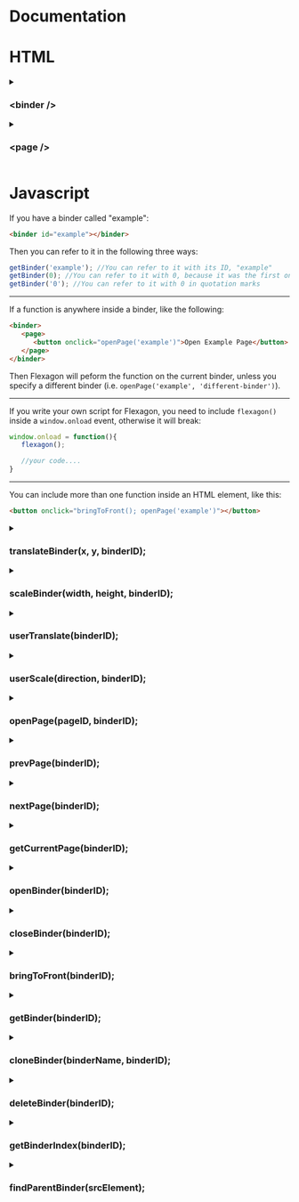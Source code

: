 #  Documentation

# HTML

<details>
<summary><h3>&lt;binder /&gt</h3></summary>
  
Flexagon works with an element called the `<binder />` element:
  
```HTML
<binder id="example-binder">...content...</binder>
```
All binder elements contain at least one `<page />` element. Binders can contain any HTML code.

Specify a unique __id__ for a binder to make it easier to refer to that binder (for instance, when using the `openBinder()` function).

<hr />

You can include all normal HTML attributes in a binder element (such as __id__, __style__, __onclick__ etc.):
```HTML
<binder style="background: #00ff00" onclick="bringToFront()"></binder>
```

</details>
<details>
<summary><h3>&lt;page /&gt</h3></summary>
  
Every binder contains at least one page element:
```HTML
<page id="example-page">...content...</page>
```
Only one page can be displayed at a time. Pages can contain any HTML code.

Specify a unique __id__ for a page to make it easier to refer to that page (for instance, when using the `openPage()` function).

</details>

# Javascript

If you have a binder called "example":
```html
<binder id="example"></binder>
```
Then you can refer to it in the following three ways:
```javascript
getBinder('example'); //You can refer to it with its ID, "example"
getBinder(0); //You can refer to it with 0, because it was the first one loaded the document
getBinder('0'); //You can refer to it with 0 in quotation marks
```

<hr />

If a function is anywhere inside a binder, like the following:
```html
<binder>
   <page>
      <button onclick="openPage('example')">Open Example Page</button>
   </page>
</binder>
```
Then Flexagon will peform the function on the current binder, unless you specify a different binder (i.e. `openPage('example', 'different-binder')`).

<hr />

If you write your own script for Flexagon, you need to include `flexagon()` inside a `window.onload` event, otherwise it will break:
```javascript
window.onload = function(){
   flexagon();

   //your code....
}
```

<hr />

You can include more than one function inside an HTML element, like this:
```html
<button onclick="bringToFront(); openPage('example')"></button>
```

<details>
<summary><h3>translateBinder(x, y, binderID);</h3></summary>

> __x:__ string or number (optional)
> 
> __y:__ string or number (optional)
> 
> __binderID:__ string, number or Object (optional)

Reposition a binder on the screen according to specified __X__ and __Y__ coordinates. You may format those coordinates as a string. A __%__ sign repositions a binder relative to the page.

If __X__ or __Y__ coordinate is specified as __null__, then the relative __width__ and __height__ coordinate will remain the same, for example:

```javascript
translateBinder(null, '50%'); //This will change the y position to 50%, but the x position will remain the same
```

</details>

<details>
<summary><h3>scaleBinder(width, height, binderID);</h3></summary>

> __width:__ string or number (optional)
> 
> __height:__ string or number (optional)
> 
> __binderID:__ string, number or Object (optional)

Scale a binder according to specified __width__ and __height__ coordinates. You may format those coordinates as a string. A __%__ sign scales a binder relative to the page.

If __width__ or __height__ coordinate is specified as __null__, then the relative __width__ and __height__ coordinate will remain the same, for example:

```javascript
scaleBinder(null, '50%'); //This will change the height to 50%, but the width will remain the same
```

</details>

<details>
<summary><h3>userTranslate(binderID);</h3></summary>

> __binderID:__ string, number or Object (optional)

Drag a binder around the screen based on the cursor position.

<hr />

`userTranslate()` should be used in an `onmousedown` event, like the following example:

```HTML
<img src="move.png" onmousedown="userTranslate()">
```

</details>

<details>
<summary><h3>userScale(direction, binderID);</h3></summary>

> __direction:__ string
>
> __binderID:__ string, number or Object (optional)

Scale a binder in the specified direction based on the cursor position ("left", "right", "up", or "down").

<hr />

`userScale()` should be used in an `onmousedown` event, like the following example:

```HTML
<button onmousedown="userScale('right');">Scale Right</button>
```
It's worth knowing that you can use `min-width` and `min-height` CSS style if you want your Binder to have a resize limit.

</details>

<details>
<summary><h3>openPage(pageID, binderID);</h3></summary>

> __pageID:__ string or number
>
> __binderID:__ string, number or Object (optional)

Open a specified  __pageID__ within a binder. Pages can be referred to in three ways:

```javascript
openPage('example'); //You can refer to it with its ID, "example"
openPage(0); //You can refer to it with 0, because it was the first one loaded the document
openPage('0'); //You can refer to it with 0 in quotation marks
```

<hr />

Example which opens the "cat" page in the "animals" binder:
```HTML
<a onclick="openPage('cat', 'animals')"></a>
```

</details>

<details>
<summary><h3>prevPage(binderID);</h3></summary>

> __binderID:__ string, number or Object (optional)

Opens the previous page index (the page that was loaded before the current page);

</details>

<details>
<summary><h3>nextPage(binderID);</h3></summary>

> __binderID:__ string, number or Object (optional)

Opens the next page index (the page that was loaded after the current page);

</details>

<details>
<summary><h3>getCurrentPage(binderID);</h3></summary>

> __binderID:__ string, number or Object (optional)

Returns the index of the page which is currently displayed in the binder.

</details>

<details>
<summary><h3>openBinder(binderID);</h3></summary>

> __binderID:__ string, number or Object

Opens the specified binder.

</details>

<details>
<summary><h3>closeBinder(binderID);</h3></summary>

> __binderID:__ string, number or Object (optional)

Closes the specified binder.

</details>

<details>
<summary><h3>bringToFront(binderID);</h3></summary>

> __binderID:__ string, number or Object (optional)

Display the binder above all other binders.

</details>

<details>
<summary><h3>getBinder(binderID);</h3></summary>

> __binderID:__ string, number or Object

Returns the specified binder's object instance in Javascript.

<hr />

If you want to manipulate the binder directly, then you can store the binder object as a variable:
```javascript
let myBinder = getBinder("random-binder");
```

</details>

<details>
<summary><h3>cloneBinder(binderName, binderID);</h3></summary>

> __binderName:__ string (optional)
> 
> __binderID:__ string, number or Object (optional)

Clones the specified binder with the id __binderName__. If the ID is already taken by a different binder, then it will be given a unique ID.

`cloneBinder()` returns the cloned binder, for example:

```javascript
let myBinder = getBinder("example");
let newBinder = cloneBinder(myBinder);

console.log(getBinderIndex(newBinder));
```

</details>

<details>
<summary><h3>deleteBinder(binderID);</h3></summary>

> __binderID:__ string, number or Object (optional)

Deletes the specified binder.

</details>


<details>
<summary><h3>getBinderIndex(binderID);</h3></summary>

> __binderID:__ string, number or Object (optional)

Returns the index of the specified binder.

</details>

<details>
<summary><h3>findParentBinder(srcElement);</h3></summary>

> __srcElement:__ Object (optional)

Returns the binder's index of any HTML element inside a binder.
</details>

